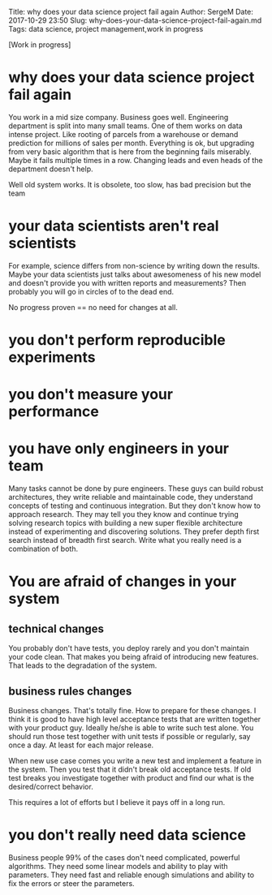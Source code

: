Title: why does your data science project fail again
Author: SergeM
Date: 2017-10-29 23:50
Slug: why-does-your-data-science-project-fail-again.md
Tags: data science, project management,work in progress

[Work in progress]

# why does your data science project fail again


You work in a mid size company. Business goes well. Engineering department is split into many small teams. One of them works on data intense project. Like rooting of parcels from a warehouse or demand prediction for millions of sales per month. Everything is ok, but upgrading from very basic algorithm that is here from the beginning fails miserably. Maybe it fails multiple times in a row. Changing leads and even heads of the department doesn't help. 

Well old system works. It is obsolete, too slow, has bad precision but the team


# your data scientists aren't real scientists
For example, science differs from non-science by writing down the results. 
Maybe your data scientists just talks about awesomeness of his new model and doesn't provide you with written reports and measurements? Then probably you will go in circles of to the dead end. 

No progress proven == no need for changes at all.

# you don't perform reproducible experiments

# you don't measure your performance

# you have only engineers in your team
Many tasks cannot be done by pure engineers. These guys can build robust architectures, they write reliable and maintainable code, they understand concepts of testing and continuous integration. But they don't know how to approach research. They may tell you they know and continue trying solving research topics with building a new super flexible architecture instead of experimenting and discovering solutions. They prefer depth first search instead of breadth first search. Write what you really need is a combination of both.

# You are afraid of changes in your system

## technical changes
You probably don't have tests, you deploy rarely and you don't maintain your code clean. That makes you being afraid of introducing new features. That leads to the degradation of the system.

## business rules changes
Business changes. That's totally fine. How to prepare for these changes. I think it is good to have high level acceptance tests that are written together with your product guy. Ideally he/she is able to write such test alone. You should run those test together with unit tests if possible or regularly, say once a day. At least for each major release.

When new use case comes you write a new test and implement a feature in the system. Then you test that it didn't break old acceptance tests. If old test breaks you investigate together with product and find our what is the desired/correct behavior. 

This requires a lot of efforts but I believe it pays off in a long run. 


# you don't really need data science
Business people 99% of the cases don't need complicated, powerful algorithms. They need some linear models and ability to play with parameters. They need fast and reliable enough simulations and ability to fix the errors or steer the parameters.
